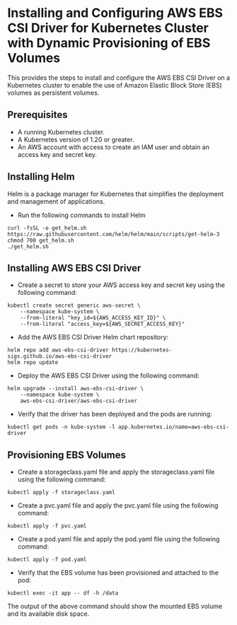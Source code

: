 # Installing and Configuring AWS EBS CSI Driver for Kubernetes Cluster with Dynamic Provisioning of EBS Volumes
This provides the steps to install and configure the AWS EBS CSI Driver on a Kubernetes cluster to enable the use of Amazon Elastic Block Store (EBS) volumes as persistent volumes.

## Prerequisites
- A running Kubernetes cluster.
- A Kubernetes version of 1.20 or greater.
- An AWS account with access to create an IAM user and obtain an access key and secret key.

## Installing Helm
Helm is a package manager for Kubernetes that simplifies the deployment and management of applications.

- Run the following commands to install Helm
```
curl -fsSL -o get_helm.sh https://raw.githubusercontent.com/helm/helm/main/scripts/get-helm-3
chmod 700 get_helm.sh
./get_helm.sh
```

## Installing AWS EBS CSI Driver
- Create a secret to store your AWS access key and secret key using the following command:
```
kubectl create secret generic aws-secret \
    --namespace kube-system \
    --from-literal "key_id=${AWS_ACCESS_KEY_ID}" \
    --from-literal "access_key=${AWS_SECRET_ACCESS_KEY}"
```

- Add the AWS EBS CSI Driver Helm chart repository:
```
helm repo add aws-ebs-csi-driver https://kubernetes-sigs.github.io/aws-ebs-csi-driver
helm repo update
```

- Deploy the AWS EBS CSI Driver using the following command:
```
helm upgrade --install aws-ebs-csi-driver \
    --namespace kube-system \
    aws-ebs-csi-driver/aws-ebs-csi-driver
```

- Verify that the driver has been deployed and the pods are running:
```
kubectl get pods -n kube-system -l app.kubernetes.io/name=aws-ebs-csi-driver
```

## Provisioning EBS Volumes
- Create a storageclass.yaml file and apply the storageclass.yaml file using the following command:
```
kubectl apply -f storageclass.yaml
```

- Create a pvc.yaml file and apply the pvc.yaml file using the following command:
```
kubectl apply -f pvc.yaml
```

- Create a pod.yaml file and apply the pod.yaml file using the following command:
```
kubectl apply -f pod.yaml
```

- Verify that the EBS volume has been provisioned and attached to the pod:
```
kubectl exec -it app -- df -h /data
```
The output of the above command should show the mounted EBS volume and its available disk space.

 